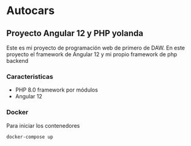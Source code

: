 # Autocars 
## Proyecto Angular 12 y PHP yolanda
Este es mi proyecto de programación web de primero de DAW.
En este proyecto el framework de Angular 12 y mi propio framework de php backend
### Caracteristicas
* PHP 8.0 framework por módulos
* Angular 12

### Docker
Para iniciar los contenedores
```console
docker-compose up
```
